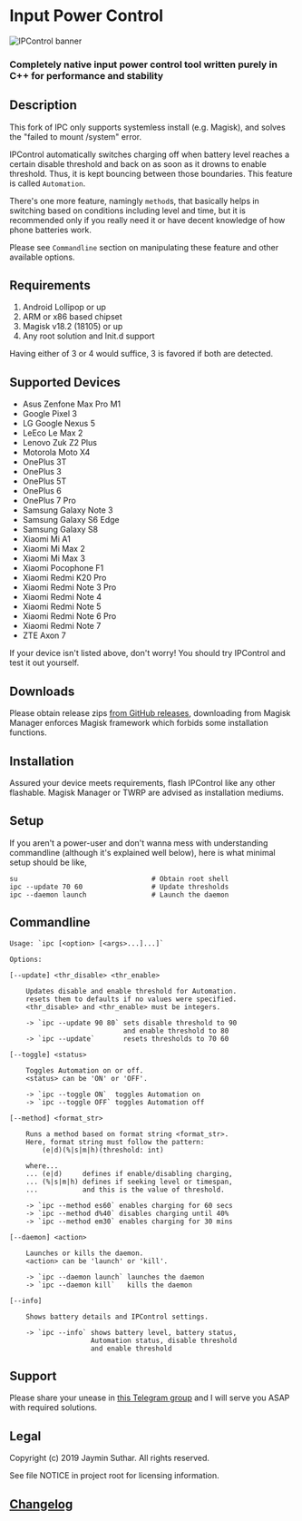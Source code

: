 # Input Power Control

![IPControl banner](https://i.imgur.com/6gyQUTZ.png)

### Completely native input power control tool written purely in C++ for performance and stability

## Description

This fork of IPC only supports systemless install (e.g. Magisk), and solves the "failed to mount /system" error.

IPControl automatically switches charging off when battery level reaches a certain
disable threshold and back on as soon as it drowns to enable threshold. Thus, it
is kept bouncing between those boundaries. This feature is called `Automation`.

There's one more feature, namingly `method`s, that basically helps in switching
based on conditions including level and time, but it is recommended only if you
really need it or have decent knowledge of how phone batteries work.

Please see `Commandline` section on manipulating these feature and other available
options.

## Requirements

1. Android Lollipop or up
2. ARM or x86 based chipset
3. Magisk v18.2 (18105) or up
4. Any root solution and Init.d support

Having either of 3 or 4 would suffice, 3 is favored if both are detected.

## Supported Devices

- Asus Zenfone Max Pro M1
- Google Pixel 3
- LG Google Nexus 5
- LeEco Le Max 2
- Lenovo Zuk Z2 Plus
- Motorola Moto X4
- OnePlus 3T
- OnePlus 3
- OnePlus 5T
- OnePlus 6
- OnePlus 7 Pro
- Samsung Galaxy Note 3
- Samsung Galaxy S6 Edge
- Samsung Galaxy S8
- Xiaomi Mi A1
- Xiaomi Mi Max 2
- Xiaomi Mi Max 3
- Xiaomi Pocophone F1
- Xiaomi Redmi K20 Pro
- Xiaomi Redmi Note 3 Pro
- Xiaomi Redmi Note 4
- Xiaomi Redmi Note 5
- Xiaomi Redmi Note 6 Pro
- Xiaomi Redmi Note 7
- ZTE Axon 7

If your device isn't listed above, don't worry! You should try IPControl and test
it out yourself.

## Downloads

Please obtain release zips [from GitHub releases](https://github.com/Magisk-Modules-Repo/IPControl/releases),
downloading from Magisk Manager enforces Magisk framework which forbids some
installation functions.

## Installation

Assured your device meets requirements, flash IPControl like any other flashable.
Magisk Manager or TWRP are advised as installation mediums.

## Setup

If you aren't a power-user and don't wanna mess with understanding commandline
(although it's explained well below), here is what minimal setup should be like,

    su                                 # Obtain root shell
    ipc --update 70 60                 # Update thresholds
    ipc --daemon launch                # Launch the daemon

## Commandline

    Usage: `ipc [<option> [<args>...]...]`

    Options:

    [--update] <thr_disable> <thr_enable>

        Updates disable and enable threshold for Automation.
        resets them to defaults if no values were specified.
        <thr_disable> and <thr_enable> must be integers.

        -> `ipc --update 90 80` sets disable threshold to 90
                                and enable threshold to 80
        -> `ipc --update`       resets thresholds to 70 60

    [--toggle] <status>

        Toggles Automation on or off.
        <status> can be 'ON' or 'OFF'.

        -> `ipc --toggle ON`  toggles Automation on
        -> `ipc --toggle OFF` toggles Automation off

    [--method] <format_str>

        Runs a method based on format string <format_str>.
        Here, format string must follow the pattern:
            (e|d)(%|s|m|h)(threshold: int)

        where...
        ... (e|d)     defines if enable/disabling charging,
        ... (%|s|m|h) defines if seeking level or timespan,
        ...           and this is the value of threshold.

        -> `ipc --method es60` enables charging for 60 secs
        -> `ipc --method d%40` disables charging until 40%
        -> `ipc --method em30` enables charging for 30 mins

    [--daemon] <action>

        Launches or kills the daemon.
        <action> can be 'launch' or 'kill'.

        -> `ipc --daemon launch` launches the daemon
        -> `ipc --daemon kill`   kills the daemon

    [--info]

        Shows battery details and IPControl settings.

        -> `ipc --info` shows battery level, battery status,
                        Automation status, disable threshold
                        and enable threshold

## Support

Please share your unease in [this Telegram group](https://t.me/IPControl_Support)
and I will serve you ASAP with required solutions.

## Legal

Copyright (c) 2019 Jaymin Suthar. All rights reserved.

See file NOTICE in project root for licensing information.

## [Changelog](https://github.com/Magisk-Modules-Repo/IPControl/blob/master/Changelog.md)
